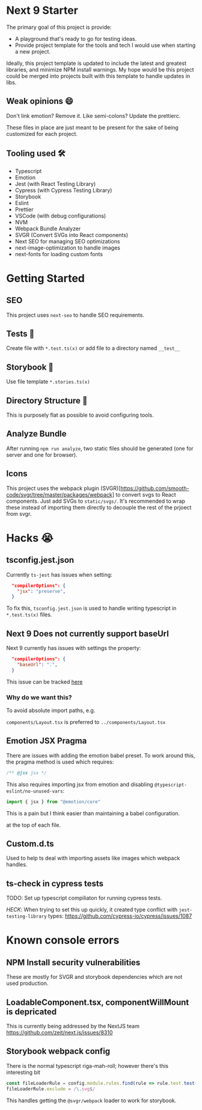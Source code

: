 # Next 9 Starter

The primary goal of this project is provide:

- A playground that's ready to go for testing ideas.
- Provide project template for the tools and tech I would use when starting a new project.

Ideally, this project template is updated to include the latest and greatest libraries, and minimize NPM install warnings. My hope would be this project could be merged into projects built with this template to handle updates in libs.

## Weak opinions 😄

Don't link emotion? Remove it. Like semi-colons? Update the prettierc.

These files in place are just meant to be present for the sake of being customized for each project.

## Tooling used 🛠

- Typescript
- Emotion
- Jest (with React Testing Library)
- Cypress (with Cypress Testing Library)
- Storybook
- Eslint
- Prettier
- VSCode (with debug configurations)
- NVM
- Webpack Bundle Analyzer
- SVGR (Convert SVGs into React components)
- Next SEO for managing SEO optimizations
- next-image-optimization to handle images
- next-fonts for loading custom fonts

# Getting Started

## SEO

This project uses `next-seo` to handle SEO requirements.

## Tests 🔬

Create file with `*.test.ts(x)` or add file to a directory named `__test__`

## Storybook 📕

Use file template `*.stories.ts(x)`

## Directory Structure 📁

This is purposely flat as possible to avoid configuring tools.

## Analyze Bundle

After running `npm run analyze`, two static files should be generated (one for server and one for browser).

## Icons

This project uses the webpack plugin (SVGR)[https://github.com/smooth-code/svgr/tree/master/packages/webpack] to convert svgs to React components. Just add SVGs to `static/svgs/`. It's recommended to wrap these instead of importing them directly to decouple the rest of the prjoect from svgr.

# Hacks 😭

## tsconfig.jest.json

Currently `ts-jest` has issues when setting:

```json
  "compilerOptions": {
    "jsx": "preserve",
  }
```

To fix this, `tsconfig.jest.json` is used to handle writing typescript in `*.test.ts(x)` files.

## Next 9 Does not currently support baseUrl

Next 9 currently has issues with settings the property:

```json
  "compilerOptions": {
    "baseUrl": ".",
  }
```

This issue can be tracked [here](https://github.com/zeit/next.js/issues/7779)

### Why do we want this?

To avoid absolute import paths, e.g.

`components/Layout.tsx` is preferred to `../components/Layout.tsx`

## Emotion JSX Pragma

There are issues with adding the emotion babel preset. To work around this, the pragma method is used which requires:

```js
/** @jsx jsx */
```

This also requires importing jsx from emotion and disabling `@typescript-eslint/no-unused-vars`:

```js
import { jsx } from "@emotion/core"
```

This is a pain but I think easier than maintaining a babel configuration.

at the top of each file.

## Custom.d.ts

Used to help ts deal with importing assets like images which webpack handles.

## ts-check in cypress tests

TODO: Set up typescript compiliaton for running cypress tests.

_HECK_: When trying to set this up quickly, it created type conflict with `jest-testing-library` types:
https://github.com/cypress-io/cypress/issues/1087

# Known console errors

## NPM Install security vulnerabilities

These are mostly for SVGR and storybook dependencies which are not used production.

## LoadableComponent.tsx, componentWillMount is depricated

This is currently being addressed by the NextJS team https://github.com/zeit/next.js/issues/8310

## Storybook webpack config

There is the normal typescript riga-mah-roll; however there's this interesting bit

```js
const fileLoaderRule = config.module.rules.find(rule => rule.test.test(".svg"))
fileLoaderRule.exclude = /\.svg$/
```

This handles getting the `@svgr/webpack` loader to work for storybook.
